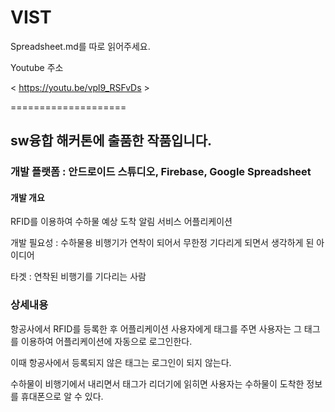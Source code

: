 # VIST
Spreadsheet.md를 따로 읽어주세요.


Youtube 주소

< https://youtu.be/vpl9_RSFvDs >

====================
## sw융합 해커톤에 출품한 작품입니다.


### 개발 플랫폼 :  안드로이드 스튜디오, Firebase, Google Spreadsheet


#### 개발 개요 

 RFID를 이용하여 수하물 예상 도착 알림 서비스 어플리케이션
 
 개발 필요성 : 수하물용 비행기가 연착이 되어서 무한정 기다리게 되면서 생각하게 된 아이디어
 
 타겟 : 연착된 비행기를 기다리는 사람
 
 
 ### 상세내용
 
 항공사에서 RFID를 등록한 후 어플리케이션 사용자에게 태그를 주면 
 사용자는 그 태그를 이용하여 어플리케이션에 자동으로 로그인한다. 
 
 
 이때 항공사에서 등록되지 않은 태그는 로그인이 되지 않는다.
 
 
 수하물이 비행기에서 내리면서 태그가 리더기에 읽히면 사용자는 수하물이 도착한 정보를 휴대폰으로 알 수 있다.
